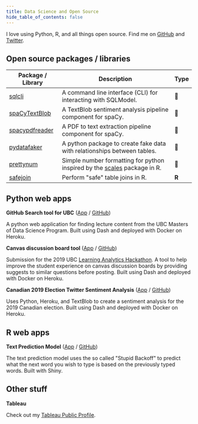 ```yaml
---
title: Data Science and Open Source
hide_table_of_contents: false
---
```


I love using Python, R, and all things open source. Find me on [GitHub](https://github.com/SamEdwardes) and [Twitter](https://twitter.com/TheReaLSamlam).

## Open source packages / libraries

| Package / Library                                                      | Description                                                  | Type |
| ------------------------------------------------------------ | ------------------------------------------------------------ | ---- |
| [sqlcli](https://github.com/SamEdwardes/sqlcli) | A command line interface (CLI) for interacting with SQLModel.  | 🐍    |
| [spaCyTextBlob](https://github.com/SamEdwardes/spaCyTextBlob) | A TextBlob sentiment analysis pipeline component for spaCy.  | 🐍    |
| [spacypdfreader](https://github.com/SamEdwardes/spacypdfreader) | A PDF to text extraction pipeline component for spaCy. | 🐍    |
| [pydatafaker](https://github.com/SamEdwardes/pydatafaker)    | A python package to create fake data with relationships between tables. | 🐍    |
| [prettynum](https://github.com/SamEdwardes/prettynum)    | Simple number formatting for python inspired by the [scales](https://scales.r-lib.org/index.html) package in R. | 🐍    |
| [safejoin](https://github.com/SamEdwardes/safejoin)    | Perform "safe" table joins in R. | **R**    |

## Python web apps

**GitHub Search tool for UBC**  ([App](https://ubc-mds-github-search.herokuapp.com/) / [GitHub](https://github.com/SamEdwardes/ubc-mds-github-search))

A python web application for finding lecture content from the UBC Masters of Data Science Program. Built using Dash and deployed with Docker on Heroku.

**Canvas discussion board tool** ([App](https://ubc-canvas-discussion-board.herokuapp.com/) / [GitHub](https://github.com/SamEdwardes/MDS_Learning_Analytics))

Submission for the 2019 UBC [Learning Analytics Hackathon](https://learninganalytics.ubc.ca/for-students/hackathons/). A tool to help improve the student experience on canvas discussion boards by providing suggests to similar questions before posting. Built using Dash and deployed with Docker on Heroku.

**Canadian 2019 Election Twitter Sentiment Analysis** ([App](https://cdn-election-sent-app.herokuapp.com/) / [GitHub](https://github.com/SamEdwardes/sentiment-cdn-election))

Uses Python, Heroku, and TextBlob to create a sentiment analysis for the 2019 Canadian election. Built using Dash and deployed with Docker on Heroku.

## R web apps

**Text Prediction Model** ([App](https://samedwardes.shinyapps.io/text-prediction-model/) / [GitHub](https://github.com/SamEdwardes/predictive-text-model-swift-key))

The text prediction model uses the so called "Stupid Backoff" to predict what the next word you wish to type is based on the previously typed words. Built with Shiny.

## Other stuff

**Tableau** 

Check out my [Tableau Public Profile](https://public.tableau.com/profile/sam.edwardes#!/).
